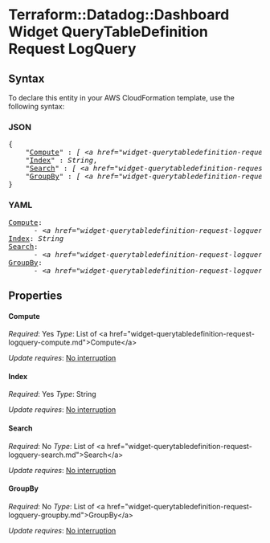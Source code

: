 # Terraform::Datadog::Dashboard Widget QueryTableDefinition Request LogQuery

## Syntax

To declare this entity in your AWS CloudFormation template, use the following syntax:

### JSON

<pre>
{
    "<a href="#compute" title="Compute">Compute</a>" : <i>[ &lt;a href=&#34;widget-querytabledefinition-request-logquery-compute.md&#34;&gt;Compute&lt;/a&gt;, ... ]</i>,
    "<a href="#index" title="Index">Index</a>" : <i>String</i>,
    "<a href="#search" title="Search">Search</a>" : <i>[ &lt;a href=&#34;widget-querytabledefinition-request-logquery-search.md&#34;&gt;Search&lt;/a&gt;, ... ]</i>,
    "<a href="#groupby" title="GroupBy">GroupBy</a>" : <i>[ &lt;a href=&#34;widget-querytabledefinition-request-logquery-groupby.md&#34;&gt;GroupBy&lt;/a&gt;, ... ]</i>
}
</pre>

### YAML

<pre>
<a href="#compute" title="Compute">Compute</a>: <i>
      - &lt;a href=&#34;widget-querytabledefinition-request-logquery-compute.md&#34;&gt;Compute&lt;/a&gt;</i>
<a href="#index" title="Index">Index</a>: <i>String</i>
<a href="#search" title="Search">Search</a>: <i>
      - &lt;a href=&#34;widget-querytabledefinition-request-logquery-search.md&#34;&gt;Search&lt;/a&gt;</i>
<a href="#groupby" title="GroupBy">GroupBy</a>: <i>
      - &lt;a href=&#34;widget-querytabledefinition-request-logquery-groupby.md&#34;&gt;GroupBy&lt;/a&gt;</i>
</pre>

## Properties

#### Compute

_Required_: Yes
_Type_: List of &lt;a href=&#34;widget-querytabledefinition-request-logquery-compute.md&#34;&gt;Compute&lt;/a&gt;

_Update requires_: [No interruption](https://docs.aws.amazon.com/AWSCloudFormation/latest/UserGuide/using-cfn-updating-stacks-update-behaviors.html#update-no-interrupt)

#### Index

_Required_: Yes
_Type_: String

_Update requires_: [No interruption](https://docs.aws.amazon.com/AWSCloudFormation/latest/UserGuide/using-cfn-updating-stacks-update-behaviors.html#update-no-interrupt)

#### Search

_Required_: No
_Type_: List of &lt;a href=&#34;widget-querytabledefinition-request-logquery-search.md&#34;&gt;Search&lt;/a&gt;

_Update requires_: [No interruption](https://docs.aws.amazon.com/AWSCloudFormation/latest/UserGuide/using-cfn-updating-stacks-update-behaviors.html#update-no-interrupt)

#### GroupBy

_Required_: No
_Type_: List of &lt;a href=&#34;widget-querytabledefinition-request-logquery-groupby.md&#34;&gt;GroupBy&lt;/a&gt;

_Update requires_: [No interruption](https://docs.aws.amazon.com/AWSCloudFormation/latest/UserGuide/using-cfn-updating-stacks-update-behaviors.html#update-no-interrupt)

